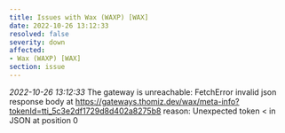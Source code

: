 ```yaml
---
title: Issues with Wax (WAXP) [WAX]
date: 2022-10-26 13:12:33
resolved: false
severity: down
affected:
- Wax (WAXP) [WAX]
section: issue
---
```


*2022-10-26 13:12:33* The gateway is unreachable: FetchError invalid json response body at https://gateways.thomiz.dev/wax/meta-info?tokenId=tti_5c3e2df1729d8d402a8275b8 reason: Unexpected token < in JSON at position 0